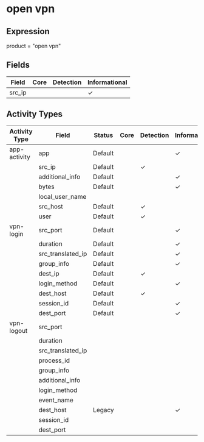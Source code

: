 open vpn
========

Expression
----------

product = "open vpn"

Fields
------

| Field  | Core | Detection | Informational |
| ------ | ---- | --------- | ------------- |
| src_ip |      |           | &#10003;      |

Activity Types
--------------

| Activity Type | Field             | Status  | Core | Detection | Informational |
| ------------- | ----------------- | ------- | ---- | --------- | ------------- |
| app-activity  | app               | Default |      |           | &#10003;      |
|               | src_ip            | Default |      | &#10003;  |               |
|               | additional_info   | Default |      |           | &#10003;      |
|               | bytes             | Default |      |           | &#10003;      |
|               | local_user_name   |         |      |           |               |
|               | src_host          | Default |      | &#10003;  |               |
|               | user              | Default |      | &#10003;  |               |
| vpn-login     | src_port          | Default |      |           | &#10003;      |
|               | duration          | Default |      |           | &#10003;      |
|               | src_translated_ip | Default |      |           | &#10003;      |
|               | group_info        | Default |      |           | &#10003;      |
|               | dest_ip           | Default |      | &#10003;  |               |
|               | login_method      | Default |      |           | &#10003;      |
|               | dest_host         | Default |      | &#10003;  |               |
|               | session_id        | Default |      |           | &#10003;      |
|               | dest_port         | Default |      |           | &#10003;      |
| vpn-logout    | src_port          |         |      |           |               |
|               | duration          |         |      |           |               |
|               | src_translated_ip |         |      |           |               |
|               | process_id        |         |      |           |               |
|               | group_info        |         |      |           |               |
|               | additional_info   |         |      |           |               |
|               | login_method      |         |      |           |               |
|               | event_name        |         |      |           |               |
|               | dest_host         | Legacy  |      |           | &#10003;      |
|               | session_id        |         |      |           |               |
|               | dest_port         |         |      |           |               |

